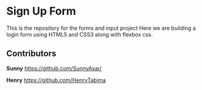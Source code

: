 # **Sign Up Form** 

This is the repository for the forms and input project
Here we are building a login form using HTML5 and CSS3 along with flexbox css.

## Contributors

**Sunny**
https://github.com/SunnyAsar/

**Henry**
https://github.com/HenryTabima
